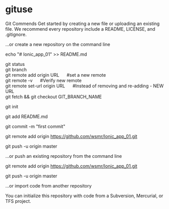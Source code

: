 # gituse
Git Commends 
Get started by creating a new file or uploading an existing file. We recommend every repository include a README, LICENSE, and .gitignore.


…or create a new repository on the command line


echo "# Ionic_app_01" >> README.md

git status<br>
git branch<br>
git remote add origin URL
&nbsp;&nbsp;&nbsp;&nbsp;
#set a new remote<br>
git remote -v
&nbsp;&nbsp;&nbsp;&nbsp;
#Verify new remote<br>
git remote set-url origin URL
&nbsp;&nbsp;&nbsp;&nbsp;
#Instead of removing and re-adding - NEW URL
<br>
git fetch && git checkout GIT_BRANCH_NAME<br>

git init

git add README.md

git commit -m "first commit"

git remote add origin https://github.com/wsmr/Ionic_app_01.git

git push -u origin master



…or push an existing repository from the command line



git remote add origin https://github.com/wsmr/Ionic_app_01.git

git push -u origin master



…or import code from another repository

You can initialize this repository with code from a Subversion, Mercurial, or TFS project.
